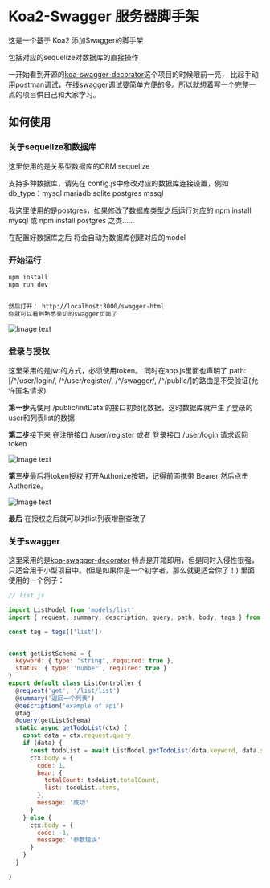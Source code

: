 # Koa2-Swagger 服务器脚手架

这是一个基于 Koa2 添加Swagger的脚手架

包括对应的sequelize对数据库的直接操作

一开始看到开源的[koa-swagger-decorator](https://github.com/Cody2333/koa-swagger-decorator/blob/master/CONTRIBUTING.md)这个项目的时候眼前一亮，
比起手动用postman调试，在线swagger调试要简单方便的多。所以就想着写一个完整一点的项目供自己和大家学习。


## 如何使用

### 关于sequelize和数据库

这里使用的是关系型数据库的ORM sequelize 

支持多种数据库，请先在 config.js中修改对应的数据库连接设置，例如 db_type：mysql mariadb sqlite  postgres  mssql

我这里使用的是postgres，如果修改了数据库类型之后运行对应的  npm install mysql 或 npm install postgres 之类……

在配置好数据库之后 将会自动为数据库创建对应的model

### 开始运行
```bash
npm install
npm run dev


然后打开： http://localhost:3000/swagger-html
你就可以看到熟悉亲切的swagger页面了
```
![Image text](https://raw.githubusercontent.com/ZhouShangLun/koa2-swagger/main/images/swagger.jpg)

### 登录与授权

这里采用的是jwt的方式，必须使用token。
同时在app.js里面也声明了 path: [/^\/user\/login/, /^\/user\/register/, /^\/swagger/, /^\/public/]的路由是不受验证(允许匿名请求)

**第一步**先使用  /public/initData 的接口初始化数据，这时数据库就产生了登录的user和列表list的数据

**第二步**接下来 在注册接口 /user/register 或者 登录接口 /user/login 请求返回token


![Image text](https://raw.githubusercontent.com/ZhouShangLun/koa2-swagger/main/images/login.jpg)


**第三步**最后将token授权 打开Authorize按钮，记得前面携带 Bearer  然后点击Authorize。


![Image text](https://raw.githubusercontent.com/ZhouShangLun/koa2-swagger/main/images/authorization.jpg)


**最后** 在授权之后就可以对list列表增删查改了

### 关于swagger

这里采用的是[koa-swagger-decorator](https://github.com/Cody2333/koa-swagger-decorator/blob/master/CONTRIBUTING.md)
特点是开箱即用，但是同时入侵性很强，只适合用于小型项目中。(但是如果你是一个初学者，那么就更适合你了！)
里面使用的一个例子：

```javascript
// list.js

import ListModel from 'models/list'
import { request, summary, description, query, path, body, tags } from 'koa-swagger-decorator'

const tag = tags(['list'])


const getListSchema = {
  keyword: { type: 'string', required: true },
  status: { type: 'number', required: true }
}
export default class ListController {
  @request('get', '/list/list')
  @summary('返回一个列表')
  @description('example of api')
  @tag
  @query(getListSchema)
  static async getTodoList(ctx) {
    const data = ctx.request.query
    if (data) {
      const todoList = await ListModel.getTodoList(data.keyword, data.status)
      ctx.body = {
        code: 1,
        bean: {
          totalCount: todoList.totalCount,
          list: todoList.items,
        },
        message: '成功'
      }
    } else {
      ctx.body = {
        code: -1,
        message: '参数错误'
      }
    }
  }

}
```


